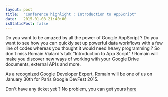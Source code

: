 ```yaml
---
layout: post
title:  "Conference highlight : Introduction to AppScript"
date:   2015-01-08 21:40:00
isStaticPost: false
---
```


Do you want to be amazed by all the power of Google AppScript ? Do you want to see how you can quickly set up powerful data workflows with a few line of codes whereas you thought it would need heavy programming ? So don't miss Romain Vialard's talk "Introduction to App Script" ! Romain will make you discover new ways of working with your Google Drive documents, external APIs and more.

As a recognized Google Developer Expert, Romain will be one of us on January 30th for Paris Google DevFest 2015.

Don't have any ticket yet ? No problem, you can get yours [here](http://www.meetup.com/gdg-paris/events/219273102/) 
